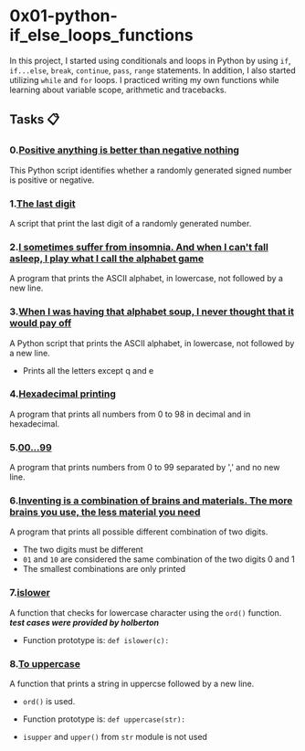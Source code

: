 # 0x01-python-if_else_loops_functions
In this project, I started using conditionals and loops in Python by using ```if```, ```if...else```, ```break```, ```continue```, ```pass```, ```range``` statements. In addition, I also started utilizing ```while``` and ```for``` loops. I practiced writing my own functions while learning about variable scope, arithmetic and tracebacks.

## Tasks :clipboard:

### 0.[Positive anything is better than negative nothing](https://github.com/Yosef-S-A/alx-higher_level_programming/blob/main/0x01-python-if_else_loops_functions/0-positive_or_negative.py)

This Python script identifies whether a randomly generated signed number is positive or negative.

### 1.[The last digit](https://github.com/Yosef-S-A/alx-higher_level_programming/blob/main/0x01-python-if_else_loops_functions/1-last_digit.py)

A script that print the last digit of a randomly generated number.

### 2.[I sometimes suffer from insomnia. And when I can't fall asleep, I play what I call the alphabet game](https://github.com/Yosef-S-A/alx-higher_level_programming/blob/main/0x01-python-if_else_loops_functions/2-print_alphabet.py)

A program that prints the ASCII alphabet, in lowercase, not followed by a new line.

### 3.[When I was having that alphabet soup, I never thought that it would pay off](https://github.com/Yosef-S-A/alx-higher_level_programming/blob/main/0x01-python-if_else_loops_functions/3-print_alphabt.py)

A Python script that prints the ASCII alphabet, in lowercase, not followed by a new line.
  + Prints all the letters except q and e

### 4.[Hexadecimal printing](https://github.com/Yosef-S-A/alx-higher_level_programming/blob/main/0x01-python-if_else_loops_functions/4-print_hexa.py)

A program that prints all numbers from 0 to 98 in decimal and in hexadecimal.

### 5.[00...99](https://github.com/Yosef-S-A/alx-higher_level_programming/blob/main/0x01-python-if_else_loops_functions/5-print_comb2.py)

A program that prints numbers from 0 to 99 separated by ',' and no new line.

### 6.[Inventing is a combination of brains and materials. The more brains you use, the less material you need](https://github.com/Yosef-S-A/alx-higher_level_programming/blob/main/0x01-python-if_else_loops_functions/6-print_comb3.py)

A program that prints all possible different combination of two digits.

  + The two digits must be different
  + ```01``` and ```10``` are considered the same combination of the two digits 0 and 1
  + The smallest combinations are only printed

### 7.[islower](https://github.com/Yosef-S-A/alx-higher_level_programming/blob/main/0x01-python-if_else_loops_functions/7-islower.py)

A function that checks for lowercase character using the ```ord()``` function. 
  ***test cases were provided by holberton***
 
 + Function prototype is:
   ```def islower(c):```

### 8.[To uppercase](https://github.com/Yosef-S-A/alx-higher_level_programming/blob/main/0x01-python-if_else_loops_functions/8-uppercase.py)

A function that prints a string in uppercse followed by a new line.

  + ```ord()``` is used.

  + Function prototype is:
    ```def uppercase(str):```

  + ```isupper``` and ```upper()``` from ```str``` module is not used



